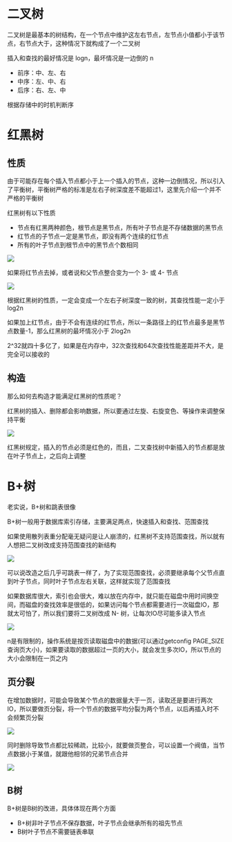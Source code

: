 # 二叉树
二叉树是最基本的树结构，在一个节点中维护这左右节点，左节点小值都小于该节点，右节点大于，这种情况下就构成了一个二叉树

插入和查找的最好情况是 logn，最坏情况是一边倒的 n

- 前序：中、左、右
- 中序：左、中、右
- 后序：右、左、中

根据存储中的时机判断序

# 红黑树
## 性质
由于可能存在每个插入节点都小于上一个插入的节点，这种一边倒情况，所以引入了平衡树，平衡树严格的标准是左右子树深度差不能超过1，这里先介绍一个并不严格的平衡树

红黑树有以下性质

- 节点有红黑两种颜色，根节点是黑节点，所有叶子节点是不存储数据的黑节点
- 红节点的子节点一定是黑节点，即没有两个连续的红节点
- 所有的叶子节点到根节点中的黑节点个数相同

![](img/6.png)

如果将红节点去掉，或者说和父节点整合变为一个 3- 或 4- 节点

![](img/7.png)

根据红黑树的性质，一定会变成一个左右子树深度一致的树，其查找性能一定小于 log2n

如果加上红节点，由于不会有连续的红节点，所以一条路径上的红节点最多是黑节点数量-1，那么红黑树的最坏情况小于 2log2n

2^32就四十多亿了，如果是在内存中，32次查找和64次查找性能差距并不大，是完全可以接收的

## 构造
那么如何去构造才能满足红黑树的性质呢？

红黑树的插入、删除都会影响数据，所以要通过左旋、右旋变色、等操作来调整保持平衡

![](img/8.png)

红黑树规定，插入的节点必须是红色的，而且，二叉查找树中新插入的节点都是放在叶子节点上，之后向上调整

# B+树
老实说，B+树和跳表很像

B+树一般用于数据库索引存储，主要满足两点，快速插入和查找、范围查找

如果使用散列表重分配毫无疑问是让人崩溃的，红黑树不支持范围查找，所以就有人想把二叉树改成支持范围查找的新结构

![](img/9.png)

可以说改造之后几乎可跳表一样了，为了实现范围查找，必须要继承每个父节点直到叶子节点，同时叶子节点左右关联，这样就实现了范围查找

如果数据库很大，索引也会很大，难以放在内存中，就只能在磁盘中用时间换空间，而磁盘的查找效率是很低的，如果访问每个节点都需要进行一次磁盘IO，那就太可怕了，所以我们要将二叉树改成 N- 树，让每次IO尽可能多读入节点

![](img/10.png)

n是有限制的，操作系统是按页读取磁盘中的数据(可以通过getconfig PAGE_SIZE查询页大小)，如果要读取的数据超过一页的大小，就会发生多次IO，所以节点的大小会限制在一页之内

## 页分裂

在增加数据时，可能会导致某个节点的数据量大于一页，读取还是要进行两次IO，所以要做页分裂，将一个节点的数据平均分裂为两个节点，以后再插入时不会频繁页分裂

![](img/11.png)

同时删除导致节点都比较稀疏，比较小，就要做页整合，可以设置一个阀值，当节点数据小于某值，就跟他相邻的兄弟节点合并

![](img/12.png)

## B树
B+树是B树的改进，具体体现在两个方面

- B+树非叶子节点不保存数据，叶子节点会继承所有的祖先节点
- B树叶子节点不需要链表串联